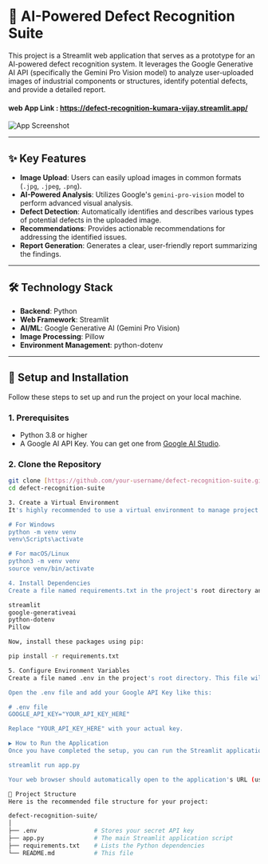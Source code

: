 # 🔬 AI-Powered Defect Recognition Suite

This project is a Streamlit web application that serves as a prototype for an AI-powered defect recognition system. It leverages the Google Generative AI API (specifically the Gemini Pro Vision model) to analyze user-uploaded images of industrial components or structures, identify potential defects, and provide a detailed report.
#### web App Link : https://defect-recognition-kumara-vijay.streamlit.app/

![App Screenshot](<img width="905" height="422" alt="image" src="https://github.com/user-attachments/assets/d97c2811-3d35-4769-9165-72ec2c16d33a" />
)

---

## ✨ Key Features

* **Image Upload**: Users can easily upload images in common formats (`.jpg`, `.jpeg`, `.png`).
* **AI-Powered Analysis**: Utilizes Google's `gemini-pro-vision` model to perform advanced visual analysis.
* **Defect Detection**: Automatically identifies and describes various types of potential defects in the uploaded image.
* **Recommendations**: Provides actionable recommendations for addressing the identified issues.
* **Report Generation**: Generates a clear, user-friendly report summarizing the findings.

---

## 🛠️ Technology Stack

* **Backend**: Python
* **Web Framework**: Streamlit
* **AI/ML**: Google Generative AI (Gemini Pro Vision)
* **Image Processing**: Pillow
* **Environment Management**: python-dotenv

---

## 🚀 Setup and Installation

Follow these steps to set up and run the project on your local machine.

### 1. Prerequisites

* Python 3.8 or higher
* A Google AI API Key. You can get one from [Google AI Studio](https://aistudio.google.com/app/apikey).

### 2. Clone the Repository

```bash
git clone [https://github.com/your-username/defect-recognition-suite.git](https://github.com/your-username/defect-recognition-suite.git)
cd defect-recognition-suite

3. Create a Virtual Environment
It's highly recommended to use a virtual environment to manage project dependencies.

# For Windows
python -m venv venv
venv\Scripts\activate

# For macOS/Linux
python3 -m venv venv
source venv/bin/activate

4. Install Dependencies
Create a file named requirements.txt in the project's root directory and add the following lines:

streamlit
google-generativeai
python-dotenv
Pillow

Now, install these packages using pip:

pip install -r requirements.txt

5. Configure Environment Variables
Create a file named .env in the project's root directory. This file will store your secret API key. Do not commit this file to version control.

Open the .env file and add your Google API Key like this:

# .env file
GOOGLE_API_KEY="YOUR_API_KEY_HERE"

Replace "YOUR_API_KEY_HERE" with your actual key.

▶️ How to Run the Application
Once you have completed the setup, you can run the Streamlit application with a single command:

streamlit run app.py

Your web browser should automatically open to the application's URL (usually http://localhost:8501).

📁 Project Structure
Here is the recommended file structure for your project:

defect-recognition-suite/
│
├── .env                # Stores your secret API key
├── app.py              # The main Streamlit application script
├── requirements.txt    # Lists the Python dependencies
└── README.md           # This file
